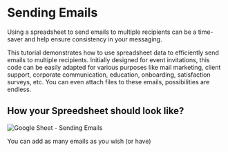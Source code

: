 # Sending Emails
Using a spreadsheet to send emails to multiple recipients can be a time-saver and help ensure consistency in your messaging.

This tutorial demonstrates how to use spreadsheet data to efficiently send emails to multiple recipients. Initially designed for event invitations, this code can be easily adapted for various purposes like mail marketing, client support, corporate communication, education, onboarding, satisfaction surveys, etc. You can even attach files to these emails, possibilities are endless.

## How your Spreedsheet should look like?

![Google Sheet - Sending Emails](imae.png 'Sending Emails stores the emails in your Google Sheet')

You can add as many emails as you wish (or have)
